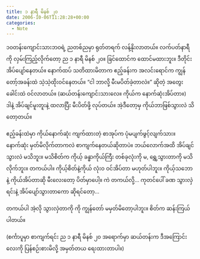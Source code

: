 ```yaml
---
title: ၁ နာရီ မိနစ် ၂၀
date: 2006-10-06T11:28:28+00:00
categories:
  - Note
---
```

၁၀တန်းကျောင်းသားဘဝရဲ့ ညတစ်ညမှာ ရုတ်တရက် လန့်နိုးလာတယ်။ လက်ပတ်နာရီကို လှမ်းကြည့်လိုက်တော့ ည ၁ နာရီ မိနစ် ၂၀။ ခြင်ထောင်က ထောင်မထားဘူး။ ဒီတိုင်း အိပ်ပျော်နေတယ်။ နောက်ထပ် သတိထားမိတာက ဧည့်ခန်းက အလင်းရောင်က ကျွန်တော့်အခန်းထဲ သဲ့သဲ့ထိုးဝင်နေတယ်။ “ငါ ဘာလို့ မီးမပိတ်ခဲ့တာလဲ။” ဆိုတဲ့ အတွေး ခေါင်းထဲ ဝင်လာတယ်။ (ဆယ်တန်းကျောင်းသားလေ။ ကိုယ်က နောက်ဆုံးအိပ်တာ။) ဒါနဲ့ အိပ်ချင်မူးတူးနဲ့ ထလာပြီး မီးပိတ်ဖို့ လုပ်တယ်။ အဲ့ဒီတော့မှ ကိုယ်ဘာဖြစ်သွားလဲ သိတော့တယ်။

ဧည့်ခန်းထဲမှာ ကိုယ်နောက်ဆုံး ကျက်ထားတဲ့ စာအုပ်က ပုံမပျက်ဖွင့်လျက်သား။ နောက်ဆုံး မှတ်မိလိုက်တာကလဲ စာကျက်နေတယ်ဆိုတာပဲ။ ဘယ်လောက်အထိ အိပ်ချင်သွားလဲ မသိဘူး။ မသိစိတ်က ကိုယ့် ခန္ဓာကိုယ်ကြီး တစ်ခုလုံးကို မ, ရွှေ့သွားတာကို မသိလိုက်ဘူး။ တကယ်ပါ။ ကိုယ့်စိတ်နဲ့ကိုယ် လုံးဝ ဝင်အိပ်တာ မဟုတ်ပါဘူး။ ကိုယ့်သဘောနဲ့ ကိုယ်အိပ်တာဆို မီးလေးတော့ ပိတ်မှာပေါ့။ ကဲ တကယ်လို့&#8230; ကုတင်ပေါ် ခဏ သွားလှဲရင်းနဲ့ အိပ်ပျော်သွားတာကော ဆိုရင်တော့…

တကယ်ပါ အဲ့လို သွားလှဲတာကို ကို ကျွန်တော် မမှတ်မိတော့ပါဘူး။ စိတ်က ဆန်းကြယ်ပါတယ်။

(စင်္ကာပူမှာ စာကျက်ရင်း ည ၁ နာရီ မိနစ် ၂၀ အရောက်မှာ ဆယ်တန်းက ဒီအကြောင်းလေးကို ပြန်စဉ်းစားမိလို့ အမှတ်တယ ရေးထားတာပါ။)